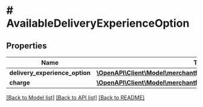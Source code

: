 # # AvailableDeliveryExperienceOption

## Properties

Name | Type | Description | Notes
------------ | ------------- | ------------- | -------------
**delivery_experience_option** | [**\OpenAPI\Client\Model\merchantfulfillment\DeliveryExperienceOption**](DeliveryExperienceOption.md) |  |
**charge** | [**\OpenAPI\Client\Model\merchantfulfillment\CurrencyAmount**](CurrencyAmount.md) |  |

[[Back to Model list]](../../README.md#models) [[Back to API list]](../../README.md#endpoints) [[Back to README]](../../README.md)
